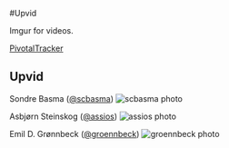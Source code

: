 #Upvid

Imgur for videos.

[PivotalTracker](https://www.pivotaltracker.com/s/projects/1193862)

## Upvid

Sondre Basma ([@scbasma](https://github.com/scbasma))
![scbasma photo](https://avatars3.githubusercontent.com/u/2318764?v=2&u=ac2a6b62fda50cb18cd6e4c6411618f8ee482e09&s=140)

Asbjørn Steinskog ([@assios](https://github.com/assios))
![assios photo](https://avatars3.githubusercontent.com/u/1413265?v=2&s=140)

Emil D. Grønnbeck ([@groennbeck](https://github.com/groennbeck))
![groennbeck photo](https://avatars1.githubusercontent.com/u/947662?v=2&s=140)
